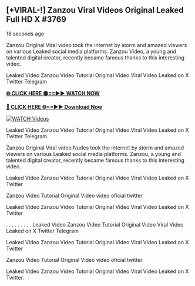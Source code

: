 ## [*VIRAL-!] Zanzou Viral Videos Original Leaked Full HD X #3769

18 seconds ago

Zanzou Original Viral video took the internet by storm and amazed viewers on various Leaked social media platforms. Zanzou Video, a young and talented digital creator, recently became famous thanks to this interesting video.

Leaked Video Zanzou Video Tutorial Original Video Viral Video Leaked on X Twitter Telegram

**[🌐 CLICK HERE 🟢==►► WATCH NOW](https://xtreamnow.com/viral-videos/)**

**[🔴 CLICK HERE 🌐==►► Download Now](https://xtreamnow.com/viral-videos/)**

[![WATCH Videos](https://i.imgur.com/dJHk4Zq.gif)](https://xtreamnow.com/viral-videos/)

Leaked Video Zanzou Video Tutorial Original Video Viral Video Leaked on X Twitter Telegram

Zanzou Original Viral video Nudes took the internet by storm and amazed viewers on various Leaked social media platforms. Zanzou, a young and talented digital creator, recently became famous thanks to this interesting video.

Leaked Video Zanzou Video Tutorial Original Video Viral Video Leaked on X Twitter

Zanzou Video Tutorial Original Video video oficial twitter

Leaked Video Zanzou Video Tutorial Original Video Viral Video Leaked on X Twitter

. . . . . . . . . Leaked Video Zanzou Video Tutorial Original Video Viral Video Leaked on X Twitter Telegram

Leaked Video Zanzou Video Tutorial Original Video Viral Video Leaked on X Twitter

Zanzou Video Tutorial Original Video video oficial twitter

Leaked Video Zanzou Video Tutorial Original Video Viral Video Leaked on X Twitter.
